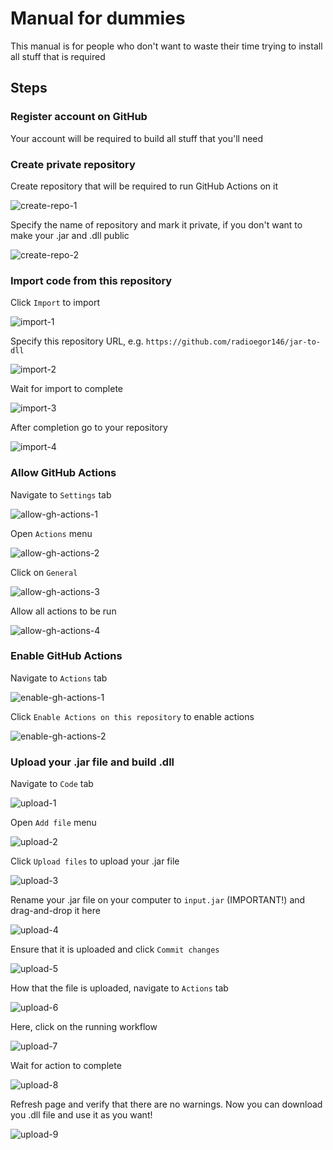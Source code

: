 # Manual for dummies

This manual is for people who don't want to waste their time trying to install all stuff that is required

## Steps

### Register account on GitHub

Your account will be required to build all stuff that you'll need

### Create private repository

Create repository that will be required to run GitHub Actions on it

![create-repo-1](images/create-repo-1.png)

Specify the name of repository and mark it private, if you don't want to make your .jar and .dll public

![create-repo-2](images/create-repo-2.png)

### Import code from this repository

Click `Import` to import

![import-1](images/import-1.png)

Specify this repository URL, e.g. `https://github.com/radioegor146/jar-to-dll`

![import-2](images/import-2.png)

Wait for import to complete 

![import-3](images/import-3.png)

After completion go to your repository

![import-4](images/import-4.png)

### Allow GitHub Actions

Navigate to `Settings` tab

![allow-gh-actions-1](images/allow-gh-actions-1.png)

Open `Actions` menu

![allow-gh-actions-2](images/allow-gh-actions-2.png)

Click on `General`

![allow-gh-actions-3](images/allow-gh-actions-3.png)

Allow all actions to be run

![allow-gh-actions-4](images/allow-gh-actions-4.png)

### Enable GitHub Actions

Navigate to `Actions` tab

![enable-gh-actions-1](images/enable-gh-actions-1.png)

Click `Enable Actions on this repository` to enable actions

![enable-gh-actions-2](images/enable-gh-actions-2.png)

### Upload your .jar file and build .dll

Navigate to `Code` tab

![upload-1](images/upload-1.png)

Open `Add file` menu

![upload-2](images/upload-2.png)

Click `Upload files` to upload your .jar file

![upload-3](images/upload-3.png)

Rename your .jar file on your computer to `input.jar` (IMPORTANT!) and drag-and-drop it here

![upload-4](images/upload-4.png)

Ensure that it is uploaded and click `Commit changes`

![upload-5](images/upload-5.png)

How that the file is uploaded, navigate to `Actions` tab

![upload-6](images/upload-6.png)

Here, click on the running workflow

![upload-7](images/upload-7.png)

Wait for action to complete

![upload-8](images/upload-8.png)

Refresh page and verify that there are no warnings. Now you can download you .dll file and use it as you want!

![upload-9](images/upload-9.png)